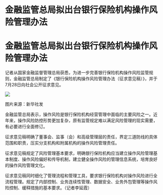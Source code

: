 # 金融监管总局拟出台银行保险机构操作风险管理办法

# 金融监管总局拟出台银行保险机构操作风险管理办法

记者从国家金融监督管理总局获悉，为进一步完善银行保险机构操作风险监管规则，金融监管总局制定了《银行保险机构操作风险管理办法（征求意见稿）》，并于7月28日向社会公开征求意见。

![](https://inews.gtimg.com/om_bt/O-Q5TzF3qBKHPoR99JOb15xfkiLjmCBBwtUaZxwo7o7DYAA/1000)

图片来源：新华社发

金融监管总局表示，操作风险是银行保险机构经营管理中面临的主要风险之一。近年来，操作风险防控形势更加复杂，原有监管规定难以满足风险管理的现实需要，有必要进行全面修订。

征求意见稿明确了董事会、监事（会）和高级管理层的责任，界定三道防线的具体范围和职责，压实分支机构和附属机构的操作风险管理责任。

征求意见稿规定了风险管理基本要求，明确银行保险机构应当建立操作风险管理基本制度、操作风险偏好和传导机制，建立健全操作风险的管理信息系统，培育良好的操作风险管理文化。

征求意见稿同时细化了管理流程和管理工具，要求银行保险机构对操作风险进行全流程管理。规定了内部控制、业务连续性管理、数据安全、业务外包管理等操作风险控制、缓释措施的基本要求。（记者李延霞）

